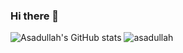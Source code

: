 ### Hi there 👋


![Asadullah's GitHub stats](https://github-readme-stats.vercel.app/api?username=asadullahpranto&show_icons=true&theme=tokyonight)
![asadullah](https://github-readme-stats.vercel.app/api/top-langs/?username=asadullahpranto&layout=compact&langs_count=7&theme=tokyonight)






<!--
**asadullahpranto/asadullahpranto** is a ✨ _special_ ✨ repository because its `README.md` (this file) appears on your GitHub profile.

Here are some ideas to get you started:

- 🔭 I’m currently working on ...
- 🌱 I’m currently learning ...
- 👯 I’m looking to collaborate on ...
- 🤔 I’m looking for help with ...
- 💬 Ask me about ...
- 📫 How to reach me: ...
- 😄 Pronouns: ...
- ⚡ Fun fact: ...
-->
